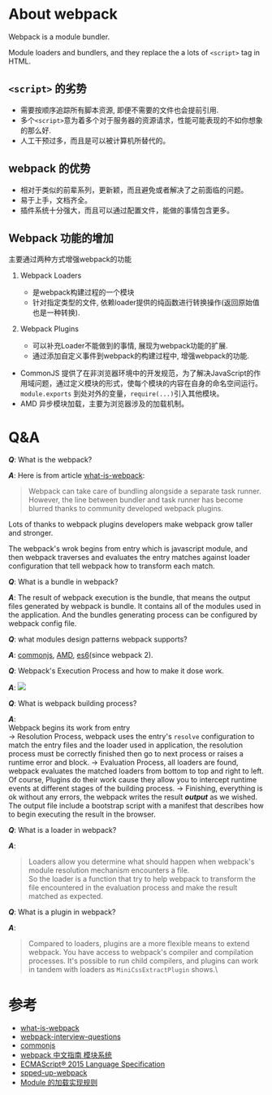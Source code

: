 
# About webpack
Webpack is a module bundler.

Module loaders and bundlers, and they replace the a lots of `<script>` tag in HTML.

## `<script>` 的劣势

* 需要按顺序追踪所有脚本资源, 即便不需要的文件也会提前引用.
* 多个`<script>`意为着多个对于服务器的资源请求，性能可能表现的不如你想象的那么好.
* 人工干预过多，而且是可以被计算机所替代的。

## webpack 的优势

* 相对于类似的前辈系列，更新颖，而且避免或者解决了之前面临的问题。
* 易于上手，文档齐全。
* 插件系统十分强大，而且可以通过配置文件，能做的事情包含更多。

## Webpack 功能的增加
主要通过两种方式增强webpack的功能

1. Webpack Loaders
    - 是webpack构建过程的一个模块
    - 针对指定类型的文件, 依赖loader提供的纯函数进行转换操作(返回原始值也是一种转换).

2. Webpack Plugins
    - 可以补充Loader不能做到的事情, 展现为webpack功能的扩展.
    - 通过添加自定义事件到webpack的构建过程中, 增强webpack的功能.

* CommonJS 提供了在非浏览器环境中的开发规范，为了解决JavaScript的作用域问题，通过定义模块的形式，使每个模块的内容在自身的命名空间运行。`module.exports` 到处对外的变量，`require(...)`引入其他模块。
* AMD 异步模块加载，主要为浏览器涉及的加载机制。

# Q&A
***Q***: What is the webpack?

***A***: Here is from article [what-is-webpack](https://survivejs.com/webpack/what-is-webpack/):
> Webpack can take care of bundling alongside a separate task runner. However, the line between bundler and task runner has become blurred thanks to community developed webpack plugins.

Lots of thanks to webpack plugins developers make webpack grow taller and stronger.

The webpack's wrok begins from entry which is javascript module, and then webpack traverses and evaluates the entry matches against loader configuration that tell webpack how to transform each match.

***Q***: What is a bundle in webpack?

***A***: The result of webpack execution is the bundle, that means the output files generated by webpack is bundle. It contains all of the modules used in the application. And the bundles generating process can be configured by webpack config file.

***Q***: what modules design patterns webpack supports?

***A***: [commonjs](http://www.commonjs.org/), [AMD](https://github.com/amdjs/amdjs-api/blob/master/AMD.md), [es6](https://www.tutorialspoint.com/es6/es6_quick_guide.htm)(since webpack 2).

***Q***: Webpack's Execution Process and how to make it dose work.

***A***: ![](https://survivejs.com/538c4af0d21e375d6d252d38cbb8a993.png)

***Q***: What is webpack building process?

***A***:\
Webpack begins its work from entry\
-> Resolution Process, webpack uses the entry's `resolve` configuration to match the entry files and the loader used in application, the resolution process must be correctly finished then go to next process or raises a runtime error and block.
-> Evaluation Process, all loaders are found, webpack evaluates the matched loaders from bottom to top and right to left. Of course, Plugins do their work cause they allow you to intercept runtime events at different stages of the building process.
-> Finishing, everything is ok without any errors, the webpack writes the result ***output*** as we wished. The output file include a bootstrap script with a manifest that describes how to begin executing the result in the browser.

***Q***: What is a loader in webpack?

***A***:
> Loaders allow you determine what should happen when webpack's module resolution mechanism encounters a file.\
So the loader is a function that try to help webpack to transform the file encountered in the evaluation process and make the result matched as expected.

***Q***: What is a plugin in webpack?

***A***:
> Compared to loaders, plugins are a more flexible means to extend webpack. You have access to webpack's compiler and compilation processes. It's possible to run child compilers, and plugins can work in tandem with loaders as `MiniCssExtractPlugin` shows.\


# 参考
* [what-is-webpack](https://survivejs.com/webpack/what-is-webpack/)
* [webpack-interview-questions](https://github.com/styopdev/webpack-interview-questions/blob/master/answers.md)
* [commonjs](https://requirejs.org/docs/commonjs.html)
* [webpack 中文指南 模块系统](https://zhaoda.net/webpack-handbook/module-system.html)
* [ECMAScript® 2015 Language Specification](https://www.ecma-international.org/ecma-262/6.0/)
* [spped-up-webpack](https://medium.com/onfido-tech/speed-up-webpack-ff53c494b89c)
* [Module 的加载实现规则](http://es6.ruanyifeng.com/#docs/module-loader)

